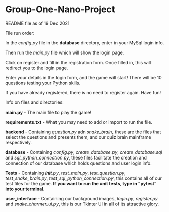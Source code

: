 # Group-One-Nano-Project

README file as of 19 Dec 2021

File run order: 

In the *config.py* file in the __database__ directory, enter in your MySql login info.

Then run the *main.py* file which will show the login page.

Click on register and fill in the registration form. Once filled in, this will redirect you to the login page.

Enter your details in the login form, and the game will start! There will be 10 questions testing your Python skills.

If you have already registered, there is no need to register again. Have fun!

Info on files and directories:

__main.py__ - The main file to play the game!

__requirements.txt__ - What you may need to add or import to run the file.

__backend__ - Containing *question.py* adn *snake_brain*, these are the files that select the questions and presents them, and our quiz brain mainframe respectively.

__database__ - Containing *config.py*, *create_database.py*, *create_database.sql* and *sql_python_connection.py*, these files facilitate the creation and connection of our database which holds questions and user login info. 

__Tests__ - Containing *__init__.py*, *test_main.py*, *test_question.py*, *test_snake_brain.py*, *test_sql_python_connection.py*, this contains all of our test files for the game. __If you want to run the unit tests, type in "pytest" into your terminal.__

__user_interface__ - Containing our background images, *login.py*, *register.py* and *snake_charmer_ui.py*, this is our Tkinter UI in all of its attractive glory.

